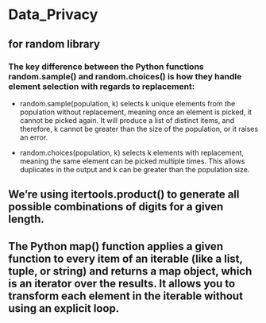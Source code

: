 # Data_Privacy
## for random library
### The key difference between the Python functions random.sample() and random.choices() is how they handle element selection with regards to replacement:

* random.sample(population, k) selects k unique elements from the population without replacement, meaning once an element is picked, it cannot be picked again. It will produce a list of distinct items, and therefore, k cannot be greater than the size of the population, or it raises an error.

* random.choices(population, k) selects k elements with replacement, meaning the same element can be picked multiple times. This allows duplicates in the output and k can be greater than the population size.

## We’re using itertools.product() to generate all possible combinations of digits for a given length.

## The Python map() function applies a given function to every item of an iterable (like a list, tuple, or string) and returns a map object, which is an iterator over the results. It allows you to transform each element in the iterable without using an explicit loop.
